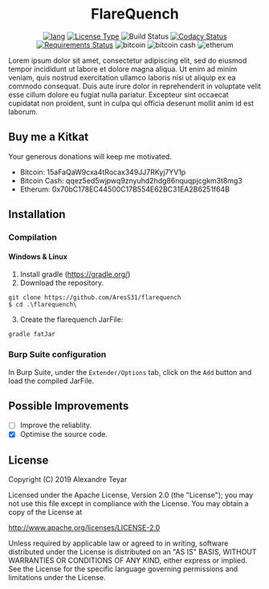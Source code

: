 <p align="center">
  <h1 align="center">FlareQuench</h1>
  <p align="center">
      <a href="https://www.java.com"><img alt="lang" src="https://img.shields.io/badge/lang-Java-blue.svg" alt="Language Type"></a>
      <a href="https://opensource.org/licenses/Apache-2.0"><img src="https://img.shields.io/badge/license-Apache%202.0-red.svg" alt="License Type"></a>
      <img src="https://travis-ci.com/AresS31/flarequench.svg?branch=master" alt="Build Status">
      <a href="https://www.codacy.com/manual/AresS31/flarequench?utm_source=github.com&amp;utm_medium=referral&amp;utm_content=AresS31/flarequench&amp;utm_campaign=Badge_Grade"><img src="https://api.codacy.com/project/badge/Grade/215a78f224944b58b0805ad2dee266fa" alt="Codacy Status"></a>
      <a href="https://requires.io/github/AresS31/flarequench/requirements/?branch=master"><img src="https://requires.io/github/AresS31/flarequench/requirements.svg?branch=master" alt="Requirements Status"></a>
      <img alt="bitcoin" src="https://img.shields.io/badge/bitcoin-15aFaQaW9cxa4tRocax349JJ7RKyj7YV1p-yellow.svg"  alt="Bitcon Wallet">
      <img alt="bitcoin cash" src="https://img.shields.io/badge/bitcoin%20cash-qqez5ed5wjpwq9znyuhd2hdg86nquqpjcgkm3t8mg3-yellow.svg" alt="Bitcon Cash Wallet">
      <img alt="etherum" src="https://img.shields.io/badge/etherum-0x70bC178EC44500C17B554E62BC31EA2B6251f64B-yellow.svg" alt="Ethereum Wallet">
  </p>
</p>

Lorem ipsum dolor sit amet, consectetur adipiscing elit, sed do eiusmod tempor incididunt ut labore et dolore magna aliqua. Ut enim ad minim veniam, quis nostrud exercitation ullamco laboris nisi ut aliquip ex ea commodo consequat. Duis aute irure dolor in reprehenderit in voluptate velit esse cillum dolore eu fugiat nulla pariatur. Excepteur sint occaecat cupidatat non proident, sunt in culpa qui officia deserunt mollit anim id est laborum.

## Buy me a Kitkat
Your generous donations will keep me motivated.
*   Bitcoin: 15aFaQaW9cxa4tRocax349JJ7RKyj7YV1p
*   Bitcoin Cash: qqez5ed5wjpwq9znyuhd2hdg86nquqpjcgkm3t8mg3
*   Etherum: 0x70bC178EC44500C17B554E62BC31EA2B6251f64B

## Installation
### Compilation
#### Windows & Linux
1.  Install gradle (<https://gradle.org/>)
2.  Download the repository.
```console
git clone https://github.com/AresS31/flarequench
$ cd .\flarequench\
```
3.  Create the flarequench JarFile:
```console
gradle fatJar
```

### Burp Suite configuration
In Burp Suite, under the `Extender/Options` tab, click on the `Add` button and load the compiled JarFile. 

## Possible Improvements
*   [ ] Improve the reliablity.
*   [x] Optimise the source code.

## License
Copyright (C) 2019 Alexandre Teyar

Licensed under the Apache License, Version 2.0 (the "License");
you may not use this file except in compliance with the License.
You may obtain a copy of the License at

<http://www.apache.org/licenses/LICENSE-2.0>

Unless required by applicable law or agreed to in writing, software
distributed under the License is distributed on an "AS IS" BASIS,
WITHOUT WARRANTIES OR CONDITIONS OF ANY KIND, either express or implied.
See the License for the specific language governing permissions and
limitations under the License.
